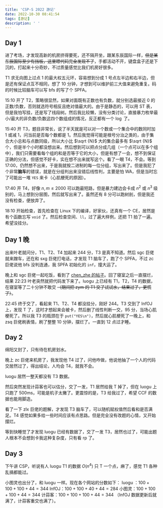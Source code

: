 ```yaml
---
title: 'CSP-S 2022 游记'
date: 2022-10-30 08:41:54
tags: [游记]
description: ' '
---
```

## Day 1

进了考场，才发现高新的机房挤得要死，还不隔开坐，跟某东辰国际一样，~~但是某东辰国际至少有挡板，这里瞟代码完全发现不了~~，手都活动不开，键盘盒子还是下沉的，打起来十分奇妙，不过质量感觉比我们机房好很多。

T1 求无向图上过点 $1$ 的最大权五元环，容易想到分成 $1$ 号点左半边和右半边，但是还有保证点互不相同，想了 $10$ 分钟，才想到可以维护前三大值来避免重复。码的时候比较脑车可以写 bfs 的写了个 SPFA。

15:10 开了 T2，策略很显然，如果对面既有正数也有负数，就分别选最接近 $0$ 的正数/负数，否则就选符号相反且绝对值最大的。由于是静态的，可以用 ST 表，但是我怕写挂，还是写了线段树。然后我比较懒，没有分类讨论，直接暴力枚举最小/最大的非负数/负数这四个数组成的情况，反正都有一个 $\log$ 了。

15:40 开 T3，题目非常长，说了半天就是可以对一个数或一个集合中的数同时加 $1$ 或减 $1$，问当前是否每个数都是 $1$。然后我觉得可能是根号分治之类的，由于集合大小总和与点数同级，所以大小比 $\sqrt {N}$ 大的集合最多有 $\sqrt {N}$ 个，但是半个小时都没想出来。然后想到可以把点分成几组（一个点可以在多个组中），我们只需要看每个组的和是否等于它的大小，但是有想了一会，想不到保证正确的分法，但感觉不好卡，实在想不出来就写这个。看了一眼 T4，不会。等到 17:00，仍然想不出来，于是我就按二进制的每一位分组，写出来了。但是我犯了个非常**脑车**的错误，就是在分组判出来没错后线性判，主要是怕 WA，但是当时忘了可能出一堆 `YES` 来卡（心肌梗死的原因）。

17:40 开 T4，好像 $n,m \leq 2000$ 可以跑最短路，但是暴力建边会卡成 $n^2$ 或 $n^3$ 级别的，马上想到分层图，然后就写出来了。虽然还有 $8$ 分可以跑树剖，但是我还没有检查，便放弃了。

18:10 开始检查，首先检查在 Linux 下的编译，好家伙，还真有一个 CE，居然是有个函数忘写 `void` 了。然后检查空间、`ll`，过了遍大样例，还把 T1 拍了一遍。希望没挂分。

## Day 1 晚

出来叶老就问分，T1、T2、T4 加起来 244 分，T3 是真不知道。然后 sgc 巨佬就来蹭车，还在和 sxg 巨佬打电话，才发现 T1 脑车了，跑了个 SPFA，不过 zc 巨佬说他 bfs 没判连通，我 SPFA 初始化的 `inf`，撞大运了。

晚上和 sgc 巨佬一起吃饭，看到了 [chen_zhe 的帖子](https://www.luogu.com.cn/discuss/520101)。回了寝室之后一直摆烂，结果 22:23 叶老突然就把代码发下来了。luogu 上已经有 T1，T2，T4 的数据，在寝室等了二十分钟不敢交 ~~（期间把 zym 的 T1 交了试试水，结果过了，更慌了）~~。

22:45 终于交了，看起来 T1、T2、T4 都没挂分，刚好 244。T3 交到了 InfOJ 上，发现 T 了，这时才想起来会被卡，然后删了线性判断一交，95 分，当场心肌梗死了。所以我 T3 的瓶颈在于 `put("YES\n")`，然后就心肌梗死了一晚上，和 zsq 巨佬刷表情，刷了整整 $10$ 分钟，摆烂了。一直到 12 点过才睡。

## Day 2

绵阳又封了，只有待在机房划水。

晚上 zc 巨佬来机房了，我发现他 T4 过了，问他咋做，他说他抽了一个人的代码交居然过了，得出结论，人均会 T4，就我不会。

luogu 居然一整天都没有 T3 数据。

然后突然发现计蒜客也可以估分，交了一发，T1 居然给我 T 掉了，但在 luogu 上只跑了 500ms，可能是机子太撇了。更震惊的是，T3 给我过了，希望 CCF 的数据也能用脚造。

看了一下 zlx 巨佬的题解，才发现 T3 脑车了，可以随机赋权值然后看和是否满足。T4 感觉如果多给一些时间应该有点思路。但是完全没有改题的心情，又开始摆烂。

等到快睡觉了才发现 luogu 已经有数据了，交了一发 T3，居然也过了，可能出题人根本不会想到卡我这种复杂度，只有看 rp 了。

## Day 3

下午讲 CSP，听说有人 luogu  T1 的数据 $O(n^4)$ 只 T 一个点，麻了，感觉 T1 各种乱搞都能过。

小图灵也出分了，和 luogu 一样。现在各个网站的分数如下：
luogu ：$100+100+100+44=344$
InfOJ：$100+100+40+44=284$
小图灵：$100+100+100+44=344$
计蒜客：$100+100+100+44=344$
（InfOJ 数据更新后就满了，计蒜客重交也满了）。